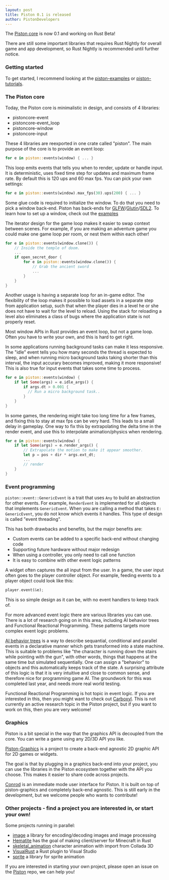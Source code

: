 ```yaml
---
layout: post
title: Piston 0.1 is released
author: PistonDevelopers
---
```


The [Piston core](https://github.com/pistondevelopers/piston) is now 0.1 and working on Rust Beta!

There are still some important libraries that requires Rust Nightly for overall game and app development,
so Rust Nightly is recommended until further notice.

### Getting started

To get started, I recommend looking at the [piston-examples](https://github.com/pistondevelopers/piston-examples) or [piston-tutorials](https://github.com/pistondevelopers/piston-tutorials).

### The Piston core

Today, the Piston core is minimalistic in design, and consists of 4 libraries:

- pistoncore-event
- pistoncore-event_loop
- pistoncore-window
- pistoncore-input

These 4 libraries are reexported in one crate called "piston".
The main purpose of the core is to provide an event loop:

```Rust
for e in piston::events(window) { ... }
```

This loop emits events that tells you when to render, update or handle input.
It is deterministic, uses fixed time step for updates and maximum frame rate.
By default this is 120 ups and 60 max fps.
You can pick your own settings:

```Rust
for e in piston::events(window).max_fps(30).ups(200) { ... }
```

Some glue code is required to initialize the window.
To do that you need to pick a window back-end.
Piston has back-ends for [GLFW](https://github.com/pistondevelopers/glfw_window)/[Glutin](https://github.com/pistondevelopers/glutin_window)/[SDL2](https://github.com/pistondevelopers/sdl2_window).
To learn how to set up a window, check out the [examples](https://github.com/pistondevelopers/piston-examples)

The iterator design for the game loop makes it easier to swap context between scenes.
For example, if you are making an adventure game you could make one game loop per room, or nest them within each other!

```Rust
for e in piston::events(window.clone()) {
    // Inside the temple of doom.
    ...
    if open_secret_door {
        for e in piston::events(window.clone()) {
            // Grab the ancient sword
            ...
        }
    }
}
```

Another usage is having a separate loop for an in-game editor.
The flexibility of the loop makes it possible to load assets in a separate step
from application setup, such that when the player dies in a level he or she
does not have to wait for the level to reload.
Using the stack for reloading a level also eliminates a class of bugs
where the application state is not properly reset.

Most window APIs in Rust provides an event loop, but not a game loop.
Often you have to write your own, and this is hard to get right.

In some applications running background tasks can make it less responsive.
The "idle" event tells you how many seconds the thread is expected to sleep,
and when running micro background tasks taking shorter than this interval,
the input accurary becomes improved, making it more responsive!
This is also true for input events that takes some time to process.

```Rust
for e in piston::events(window) {
    if let Some(args) = e.idle_args() {
        if args.dt > 0.001 {
          // Run a micro background task..
        }
    }
}
```

In some games, the rendering might take too long time for a few frames,
and fixing this to stay at max fps can be very hard.
This leads to a small delay in gameplay.
One way to fix this by extrapolating the delta time in the render event,
and use this to interpolate animation/physics when rendering.

```Rust
for e in piston::events(window) {
    if let Some(args) = e.render_args() {
        // Extrapolate the motion to make it appear smoother.
        let p = pos + dir * args.ext_dt;
        ...
        // render
    }
}
```

### Event programming

`piston::event::GenericEvent` is a trait that uses `Any` to build an abstraction for other events.
For example, `RenderEvent` is implemented for all objects that implements `GenericEvent`.
When you are calling a method that takes `E: GenericEvent`, you do not know which events it handles.
This type of design is called "event threading".

This has both drawbacks and benefits, but the major benefits are:

- Custom events can be added to a specific back-end without changing code
- Supporting future hardware without major redesign
- When using a controller, you only need to call one function
- It is easy to combine with other event logic patterns

A widget often captures the all input from the user.
In a game, the user input often goes to the player controller object.
For example, feeding events to a player object could look like this:

```Rust
player.event(&e);
```

This is so simple design as it can be, with no event handlers to keep track of.

For more advanced event logic there are various libraries you can use.
There is a lot of research going on in this area, including AI behavior trees and Functional Reactional Programming.
These patterns targets more complex event logic problems.

[AI behavior trees](https://github.com/pistondevelopers/ai_behavior) is a way to describe sequantial,
conditional and parallel events in a declarative manner which gets transformed into a state machine.
This is suitable to problems like "the character is running down the stairs while pointing with the gun", with other words, things that happens at the same time but simulated sequentially.
One can assign a "behavior" to objects and this automatically keeps track of the state.
A surprising attribute of this logic is that it is very intuitive and close to common sense,
and therefore nice for programming game AI.
The groundwork for this was completed last year, and needs more real world testing.

Functional Reactional Programming is hot topic in event logic.
If you are interested in this, then you might want to check out [Carboxyl](https://github.com/aepsil0n/carboxyl).
This is not currently an active research topic in the Piston project,
but if you want to work on this, then you are very welcome!

### Graphics

Piston is a bit special in the way that the graphics API is decoupled from the core.
You can write a game using any 2D/3D API you like.

[Piston-Graphics](https://github.com/pistondevelopers/graphics) is a project
to create a back-end agnostic 2D graphic API for 2D games or widgets.

The goal is that by plugging in a graphics back-end into your project,
you can use the libraries in the Piston ecosystem together with the API you choose.
This makes it easier to share code across projects.

[Conrod](https://github.com/pistondevelopers/conrod) is an immediate mode user interface for Piston.
It is built on top of piston-graphics and completely back-end agnostic.
This is still early in the development, but we welcome people who wants to contribute!

### Other projects - find a project you are interested in, or start your own!

Some projects running in parallel:

- [image](https://github.com/pistondevelopers/image) a library for encoding/decoding images and image processing
- [Hematite](https://github.com/pistondevelopers/hematite) has the goal of making client/server for Minecraft in Rust
- [skeletal_animation](https://github.com/pistondevelopers/skeletal_animation) character animation with import from Collada 3D
- [VisualRust](https://github.com/pistondevelopers/visualrust) a Rust plugin to Visual Studio
- [sprite](https://github.com/pistondevelopers/sprite) a library for sprite animation

If you are interested in starting your own project, please open an issue on the [Piston](https://github.com/pistondevelopers/piston) repo, we can help you!
